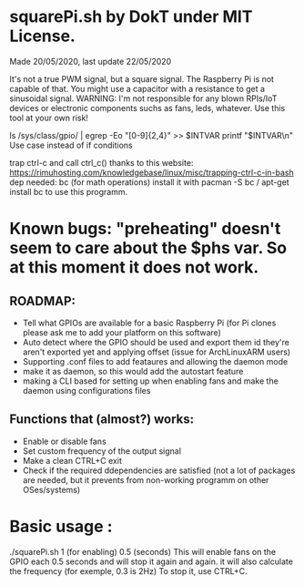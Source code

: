 
# squarePi.sh by DokT under MIT License.
Made 20/05/2020, last update 22/05/2020

It's not a true PWM signal, but a square signal.
The Raspberry Pi is not capable of that.
You might use a capacitor with a resistance to get a sinusoidal signal.
WARNING: I'm not responsible for any blown RPIs/IoT devices or electronic components suchs as fans, leds, whatever.
Use this tool at your own risk!

ls /sys/class/gpio/ | egrep -Eo "[0-9]{2,4}" >> $INTVAR
printf "$INTVAR\n"
Use case instead of if conditions


trap ctrl-c and call ctrl_c() thanks to this website: https://rimuhosting.com/knowledgebase/linux/misc/trapping-ctrl-c-in-bash
dep needed: bc (for math operations)
install it with pacman -S bc / apt-get install bc to use this programm.

# Known bugs: "preheating" doesn't seem to care about the $phs var. So at this moment it does not work.

## ROADMAP:
 - Tell what GPIOs are available for a basic Raspberry Pi (for Pi clones please ask me to add your platform on this software)
 - Auto detect where the GPIO should be used and export them id they're aren't exported yet and applying offset (issue for ArchLinuxARM users)
 - Supporting .conf files to add feataures and allowing the daemon mode
 - make it as daemon, so this would add the autostart feature
 - making a CLI based for setting up when enabling fans and make the daemon using configurations files

## Functions that (almost?) works:
 - Enable or disable fans
 - Set custom frequency of the output signal
 - Make a clean CTRL+C exit
 - Check if the required ddependencies are satisfied (not a lot of packages are needed, but it prevents from non-working programm on other OSes/systems)


# Basic usage :
 ./squarePi.sh 1 (for enabling) 0.5 (seconds)
 This will enable fans on the GPIO each 0.5 seconds and will stop it again and again. it will also calculate the frequency (for exemple, 0.3 is 2Hz)
 To stop it, use CTRL+C. 
